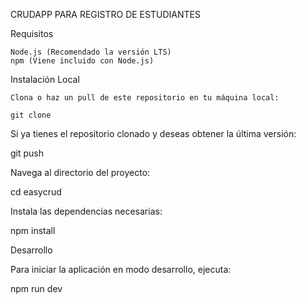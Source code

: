 CRUDAPP PARA REGISTRO DE ESTUDIANTES

Requisitos

    Node.js (Recomendado la versión LTS)
    npm (Viene incluido con Node.js)

Instalación Local

    Clona o haz un pull de este repositorio en tu máquina local:

    git clone

Si ya tienes el repositorio clonado y deseas obtener la última versión:

   git push

Navega al directorio del proyecto:

   cd easycrud

Instala las dependencias necesarias:

   npm install

Desarrollo

Para iniciar la aplicación en modo desarrollo, ejecuta:

npm run dev

